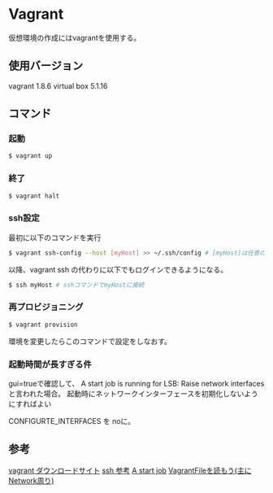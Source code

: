 # Vagrant

仮想環境の作成にはvagrantを使用する。

## 使用バージョン

vagrant 1.8.6
virtual box 5.1.16

## コマンド

### 起動

```bash
$ vagrant up 
```

### 終了

```bash
$ vagrant halt
```

### ssh設定

最初に以下のコマンドを実行

```bash
$ vagrant ssh-config --host [myHost] >> ~/.ssh/config # [myHost]は任意の文字列
```

以降、vagrant ssh の代わりに以下でもログインできるようになる。

```bash
$ ssh myHost # sshコマンドでmyHostに接続
```

### 再プロビジョニング

```bash
$ vagrant provision
```

環境を変更したらこのコマンドで設定をしなおす。


### 起動時間が長すぎる件

gui=trueで確認して、
A start job is running for LSB: Raise network interfacesと言われた場合。
起動時にネットワークインターフェースを初期化しないようにすればよい

 CONFIGURTE_INTERFACES を noに。

## 参考

[vagrant ダウンロードサイト][*1]
[ssh 参考][*2]
[A start job][*3]
[VagrantFileを読もう(主にNetwork周り)][*4]

[*1]:https://www.vagrantup.com/downloads.html
[*2]:http://qiita.com/Sanche/items/43d615beef05cd9417e2
[*3]:http://www.k.nakao.name/noisefactory/2014/12/09/2014-12-09-post_554/
[*4]:http://hao03.github.io/blog/2014/07/16/vagrant-network/

